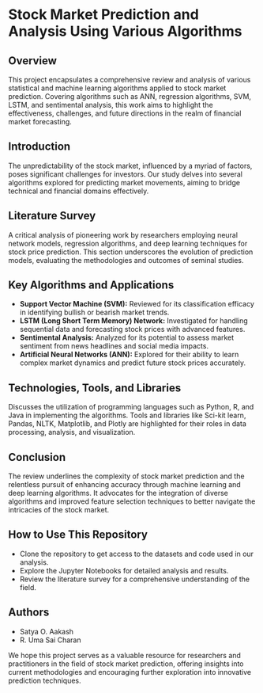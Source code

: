 # Stock Market Prediction and Analysis Using Various Algorithms

## Overview
This project encapsulates a comprehensive review and analysis of various statistical and machine learning algorithms applied to stock market prediction. Covering algorithms such as ANN, regression algorithms, SVM, LSTM, and sentimental analysis, this work aims to highlight the effectiveness, challenges, and future directions in the realm of financial market forecasting.

## Introduction
The unpredictability of the stock market, influenced by a myriad of factors, poses significant challenges for investors. Our study delves into several algorithms explored for predicting market movements, aiming to bridge technical and financial domains effectively.

## Literature Survey
A critical analysis of pioneering work by researchers employing neural network models, regression algorithms, and deep learning techniques for stock price prediction. This section underscores the evolution of prediction models, evaluating the methodologies and outcomes of seminal studies.

## Key Algorithms and Applications
- **Support Vector Machine (SVM):** Reviewed for its classification efficacy in identifying bullish or bearish market trends.
- **LSTM (Long Short Term Memory) Network:** Investigated for handling sequential data and forecasting stock prices with advanced features.
- **Sentimental Analysis:** Analyzed for its potential to assess market sentiment from news headlines and social media impacts.
- **Artificial Neural Networks (ANN):** Explored for their ability to learn complex market dynamics and predict future stock prices accurately.

## Technologies, Tools, and Libraries
Discusses the utilization of programming languages such as Python, R, and Java in implementing the algorithms. Tools and libraries like Sci-kit learn, Pandas, NLTK, Matplotlib, and Plotly are highlighted for their roles in data processing, analysis, and visualization.

## Conclusion
The review underlines the complexity of stock market prediction and the relentless pursuit of enhancing accuracy through machine learning and deep learning algorithms. It advocates for the integration of diverse algorithms and improved feature selection techniques to better navigate the intricacies of the stock market.

## How to Use This Repository
- Clone the repository to get access to the datasets and code used in our analysis.
- Explore the Jupyter Notebooks for detailed analysis and results.
- Review the literature survey for a comprehensive understanding of the field.

## Authors
- Satya O. Aakash
- R. Uma Sai Charan

We hope this project serves as a valuable resource for researchers and practitioners in the field of stock market prediction, offering insights into current methodologies and encouraging further exploration into innovative prediction techniques.

